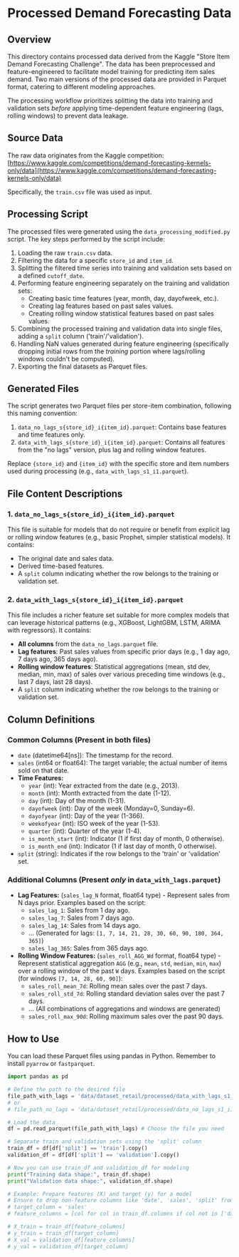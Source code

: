 # Processed Demand Forecasting Data

## Overview

This directory contains processed data derived from the Kaggle "Store Item Demand Forecasting Challenge". The data has been preprocessed and feature-engineered to facilitate model training for predicting item sales demand. Two main versions of the processed data are provided in Parquet format, catering to different modeling approaches.

The processing workflow prioritizes splitting the data into training and validation sets *before* applying time-dependent feature engineering (lags, rolling windows) to prevent data leakage.

## Source Data

The raw data originates from the Kaggle competition:
[https://www.kaggle.com/competitions/demand-forecasting-kernels-only/data](https://www.kaggle.com/competitions/demand-forecasting-kernels-only/data)

Specifically, the `train.csv` file was used as input.

## Processing Script

The processed files were generated using the `data_processing_modified.py` script. The key steps performed by the script include:

1.  Loading the raw `train.csv` data.
2.  Filtering the data for a specific `store_id` and `item_id`.
3.  Splitting the filtered time series into training and validation sets based on a defined `cutoff_date`.
4.  Performing feature engineering separately on the training and validation sets:
    * Creating basic time features (year, month, day, dayofweek, etc.).
    * Creating lag features based on past sales values.
    * Creating rolling window statistical features based on past sales values.
5.  Combining the processed training and validation data into single files, adding a `split` column ('train'/'validation').
6.  Handling NaN values generated during feature engineering (specifically dropping initial rows from the *training* portion where lags/rolling windows couldn't be computed).
7.  Exporting the final datasets as Parquet files.

## Generated Files

The script generates two Parquet files per store-item combination, following this naming convention:

1.  `data_no_lags_s{store_id}_i{item_id}.parquet`: Contains base features and time features only.
2.  `data_with_lags_s{store_id}_i{item_id}.parquet`: Contains all features from the "no lags" version, plus lag and rolling window features.

Replace `{store_id}` and `{item_id}` with the specific store and item numbers used during processing (e.g., `data_with_lags_s1_i1.parquet`).

## File Content Descriptions

### 1. `data_no_lags_s{store_id}_i{item_id}.parquet`

This file is suitable for models that do not require or benefit from explicit lag or rolling window features (e.g., basic Prophet, simpler statistical models). It contains:

* The original date and sales data.
* Derived time-based features.
* A `split` column indicating whether the row belongs to the training or validation set.

### 2. `data_with_lags_s{store_id}_i{item_id}.parquet`

This file includes a richer feature set suitable for more complex models that can leverage historical patterns (e.g., XGBoost, LightGBM, LSTM, ARIMA with regressors). It contains:

* **All columns** from the `data_no_lags.parquet` file.
* **Lag features**: Past sales values from specific prior days (e.g., 1 day ago, 7 days ago, 365 days ago).
* **Rolling window features**: Statistical aggregations (mean, std dev, median, min, max) of sales over various preceding time windows (e.g., last 7 days, last 28 days).
* A `split` column indicating whether the row belongs to the training or validation set.

## Column Definitions

### Common Columns (Present in both files)

* `date` (datetime64[ns]): The timestamp for the record.
* `sales` (int64 or float64): The target variable; the actual number of items sold on that date.
* **Time Features:**
    * `year` (int): Year extracted from the date (e.g., 2013).
    * `month` (int): Month extracted from the date (1-12).
    * `day` (int): Day of the month (1-31).
    * `dayofweek` (int): Day of the week (Monday=0, Sunday=6).
    * `dayofyear` (int): Day of the year (1-366).
    * `weekofyear` (int): ISO week of the year (1-53).
    * `quarter` (int): Quarter of the year (1-4).
    * `is_month_start` (int): Indicator (1 if first day of month, 0 otherwise).
    * `is_month_end` (int): Indicator (1 if last day of month, 0 otherwise).
* `split` (string): Indicates if the row belongs to the 'train' or 'validation' set.

### Additional Columns (Present *only* in `data_with_lags.parquet`)

* **Lag Features:** (`sales_lag_N` format, float64 type) - Represent sales from N days prior. Examples based on the script:
    * `sales_lag_1`: Sales from 1 day ago.
    * `sales_lag_7`: Sales from 7 days ago.
    * `sales_lag_14`: Sales from 14 days ago.
    * ... (Generated for lags: `[1, 7, 14, 21, 28, 30, 60, 90, 180, 364, 365]`)
    * `sales_lag_365`: Sales from 365 days ago.
* **Rolling Window Features:** (`sales_roll_AGG_Wd` format, float64 type) - Represent statistical aggregation `AGG` (e.g., `mean`, `std`, `median`, `min`, `max`) over a rolling window of the past `W` days. Examples based on the script (for windows `[7, 14, 28, 60, 90]`):
    * `sales_roll_mean_7d`: Rolling mean sales over the past 7 days.
    * `sales_roll_std_7d`: Rolling standard deviation sales over the past 7 days.
    * ... (All combinations of aggregations and windows are generated)
    * `sales_roll_max_90d`: Rolling maximum sales over the past 90 days.

## How to Use

You can load these Parquet files using pandas in Python. Remember to install `pyarrow` or `fastparquet`.

```python
import pandas as pd

# Define the path to the desired file
file_path_with_lags = 'data/dataset_retail/processed/data_with_lags_s1_i1.parquet'
# or
# file_path_no_lags = 'data/dataset_retail/processed/data_no_lags_s1_i1.parquet'

# Load the data
df = pd.read_parquet(file_path_with_lags) # Choose the file you need

# Separate train and validation sets using the 'split' column
train_df = df[df['split'] == 'train'].copy()
validation_df = df[df['split'] == 'validation'].copy()

# Now you can use train_df and validation_df for modeling
print("Training data shape:", train_df.shape)
print("Validation data shape:", validation_df.shape)

# Example: Prepare features (X) and target (y) for a model
# Ensure to drop non-feature columns like 'date', 'sales', 'split' from X
# target_column = 'sales'
# feature_columns = [col for col in train_df.columns if col not in ['date', 'sales', 'split']]

# X_train = train_df[feature_columns]
# y_train = train_df[target_column]
# X_val = validation_df[feature_columns]
# y_val = validation_df[target_column]
